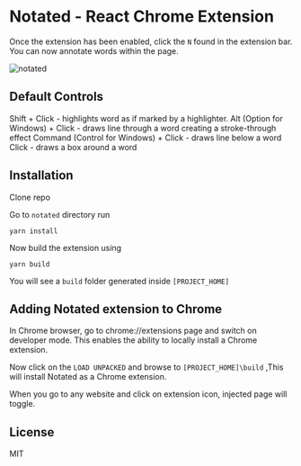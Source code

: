 # Notated - React Chrome Extension

Once the extension has been enabled, click the `N` found in the extension bar. You can now annotate words within the page.

<img src="https://i.ibb.co/qBr3XQW/notated.gif" alt="notated">

## Default Controls
Shift + Click - highlights word as if marked by a highlighter.
Alt (Option for Windows) + Click - draws line through a word creating a stroke-through effect
Command (Control for Windows) + Click - draws line below a word
Click - draws a box around a word

## Installation

Clone repo

Go to `notated` directory run

```
yarn install
```
Now build the extension using
```
yarn build
```
You will see a `build` folder generated inside `[PROJECT_HOME]`

## Adding Notated extension to Chrome

In Chrome browser, go to chrome://extensions page and switch on developer mode. This enables the ability to locally install a Chrome extension.

Now click on the `LOAD UNPACKED` and browse to `[PROJECT_HOME]\build` ,This will install Notated as a Chrome extension.

When you go to any website and click on extension icon, injected page will toggle.

## License

MIT